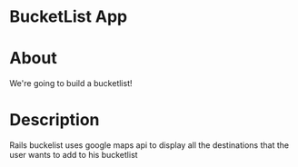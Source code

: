 BucketList App
==============

# About #

We're going to build a bucketlist!

# Description #

Rails buckelist uses google maps api to display all the destinations that the user wants to add to his bucketlist
